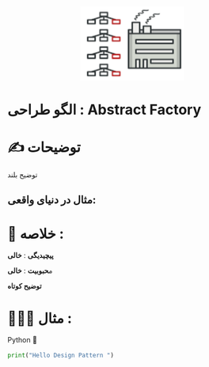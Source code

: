 <p align="center">
  <img src="https://github.com/mojtabapaso/Design-Pattern-Persian/blob/main/img/Creational/abstract-factory-mini.png" height="150px" />
</p>

# الگو طراحی :  Abstract Factory

# ✍️ توضیحات 
توضیح بلند

## مثال در دنیای واقعی:

 # 📝 خلاصه :
**پیچیدیگی** : **خالی** 

م**حبوبیت** : **خالی**

**توضیح کوتاه**

# 👨🏻‍💻 مثال  :
Python 🐍 


```python
print("Hello Design Pattern ")
```
